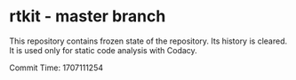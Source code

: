 # rtkit - master branch

This repository contains frozen state of the repository.
Its history is cleared. It is used only for static code
analysis with Codacy.

Commit Time: 1707111254